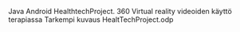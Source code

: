 Java Android HealthtechProject.
360 Virtual reality videoiden käyttö terapiassa
Tarkempi kuvaus HealtTechProject.odp
